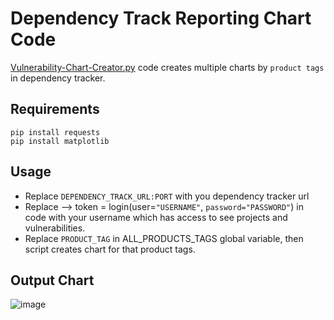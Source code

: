 # Dependency Track Reporting Chart Code
[Vulnerability-Chart-Creator.py](vulnerability-chart-creator.py) code creates multiple charts by `product tags` in dependency tracker.

## Requirements

    pip install requests
    pip install matplotlib

## Usage
- Replace `DEPENDENCY_TRACK_URL:PORT` with you dependency tracker url
- Replace --> token = login(user=`"USERNAME"`, `password="PASSWORD"`) in code with your username which has access to see projects and vulnerabilities.
- Replace `PRODUCT_TAG` in ALL_PRODUCTS_TAGS global variable, then script creates chart for that product tags.

## Output Chart

![image](https://github.com/user-attachments/assets/27edeb3e-88d0-453c-ae63-f98163659ad8)

